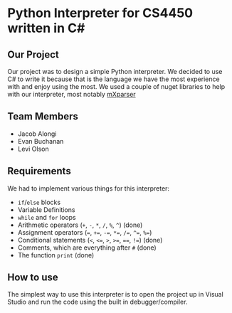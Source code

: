 # Python Interpreter for CS4450 written in C#

## Our Project

Our project was to design a simple Python interpreter. 
We decided to use C# to write it because that is the language we have the most experience with and enjoy using the most.
We used a couple of nuget libraries to help with our interpreter, most notably [mXparser](https://www.nuget.org/packages/MathParser.org-mXparser/4.4.2)

## Team Members

- Jacob Alongi
- Evan Buchanan
- Levi Olson

## Requirements

We had to implement various things for this interpreter:

- `if`/`else` blocks
- Variable Definitions
- `while` and `for` loops
- Arithmetic operators (`+`, `-`, `*`, `/`, `%`, `^`) (done)
- Assignment operators (`=`, `+=`, `-=`, `*=`, `/=`, `^=`, `%=`)
- Conditional statements (`<`, `<=`, `>`, `>=`, `==`, `!=`) (done)
- Comments, which are everything after `#` (done)
- The function `print` (done)

## How to use

The simplest way to use this interpreter is to open the project up in Visual Studio and run the code using the built in debugger/compiler.
